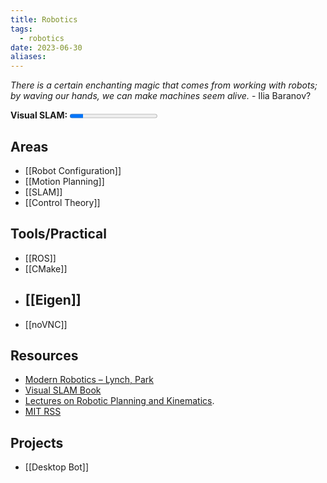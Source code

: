 ```yaml
---
title: Robotics
tags:
  - robotics
date: 2023-06-30
aliases:
---
```

*There is a certain enchanting magic that comes from working with robots; by waving our hands, we can make machines seem alive.* - Ilia Baranov?

**Visual SLAM:**   <progress max=356 value=54> </progress> 
## Areas
- [[Robot Configuration]]
- [[Motion Planning]]
- [[SLAM]]
- [[Control Theory]]
## Tools/Practical
- [[ROS]]
- [[CMake]]
- [[Eigen]]
	- 
- [[noVNC]]
## Resources
- [Modern Robotics – Lynch, Park](https://hades.mech.northwestern.edu/index.php/Modern_Robotics)
- [Visual SLAM Book](https://github.com/gaoxiang12/slambook-en/tree/master)
- [Lectures on Robotic Planning and Kinematics](https://ece.uwaterloo.ca/~sl2smith/book-lrpk/).
- [MIT RSS](https://github.com/mit-rss)
## Projects
- [[Desktop Bot]]